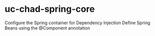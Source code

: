 # uc-chad-spring-core
Configure the Spring container for Dependency Injection  Define Spring Beans using the @Component annotation  
